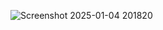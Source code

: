 ![Screenshot 2025-01-04 201820](https://github.com/user-attachments/assets/c304c105-074b-4bf2-821c-be4b6341c600)
